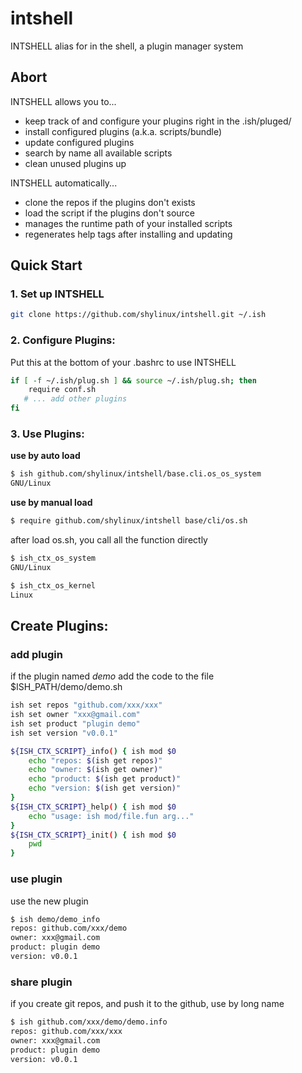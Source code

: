 # intshell
INTSHELL alias for in the shell, a plugin manager system

## Abort

INTSHELL allows you to...

- keep track of and configure your plugins right in the .ish/pluged/
- install configured plugins (a.k.a. scripts/bundle)
- update configured plugins
- search by name all available scripts
- clean unused plugins up

INTSHELL automatically...

- clone the repos if the plugins don't exists
- load the script if the plugins don't source
- manages the runtime path of your installed scripts
- regenerates help tags after installing and updating

## Quick Start
### 1. Set up INTSHELL

```sh
git clone https://github.com/shylinux/intshell.git ~/.ish
```

### 2. Configure Plugins:
Put this at the bottom of your .bashrc to use INTSHELL
```sh
if [ -f ~/.ish/plug.sh ] && source ~/.ish/plug.sh; then
    require conf.sh
   # ... add other plugins
fi

```

### 3. Use Plugins:
**use by auto load**
```sh
$ ish github.com/shylinux/intshell/base.cli.os_os_system
GNU/Linux

```

**use by manual load**
```sh
$ require github.com/shylinux/intshell base/cli/os.sh
```

after load os.sh, you call all the function directly
```sh
$ ish_ctx_os_system
GNU/Linux

$ ish_ctx_os_kernel
Linux

```

## Create Plugins:
### add plugin
if the plugin named *demo*
add the code to the file $ISH_PATH/demo/demo.sh
```sh
ish set repos "github.com/xxx/xxx"
ish set owner "xxx@gmail.com"
ish set product "plugin demo"
ish set version "v0.0.1"

${ISH_CTX_SCRIPT}_info() { ish mod $0
    echo "repos: $(ish get repos)"
    echo "owner: $(ish get owner)"
    echo "product: $(ish get product)"
    echo "version: $(ish get version)"
}
${ISH_CTX_SCRIPT}_help() { ish mod $0
    echo "usage: ish mod/file.fun arg..."
}
${ISH_CTX_SCRIPT}_init() { ish mod $0
    pwd
}
```

### use plugin
use the new plugin
```sh
$ ish demo/demo_info
repos: github.com/xxx/demo
owner: xxx@gmail.com
product: plugin demo
version: v0.0.1
```

### share plugin
if you create git repos, and push it to the github, use by long name
```sh
$ ish github.com/xxx/demo/demo.info
repos: github.com/xxx/xxx
owner: xxx@gmail.com
product: plugin demo
version: v0.0.1
```

